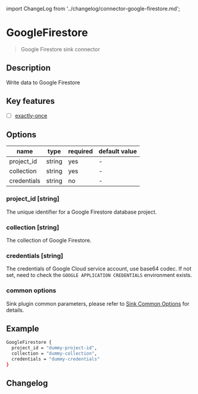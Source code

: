 import ChangeLog from '../changelog/connector-google-firestore.md';

# GoogleFirestore

> Google Firestore sink connector

## Description

Write data to Google Firestore

## Key features

- [ ] [exactly-once](../../concept/connector-v2-features.md)

## Options

|    name     |  type  | required | default value |
|-------------|--------|----------|---------------|
| project_id  | string | yes      | -             |
| collection  | string | yes      | -             |
| credentials | string | no       | -             |

### project_id [string]

The unique identifier for a Google Firestore database project.

### collection [string]

The collection of Google Firestore.

### credentials [string]

The credentials of Google Cloud service account, use base64 codec. If not set, need to check the `GOOGLE APPLICATION CREDENTIALS` environment exists.

### common options

Sink plugin common parameters, please refer to [Sink Common Options](../sink-common-options.md) for details.

## Example

```bash
GoogleFirestore {
  project_id = "dummy-project-id",
  collection = "dummy-collection",
  credentials = "dummy-credentials"
}  
```

## Changelog

<ChangeLog />
